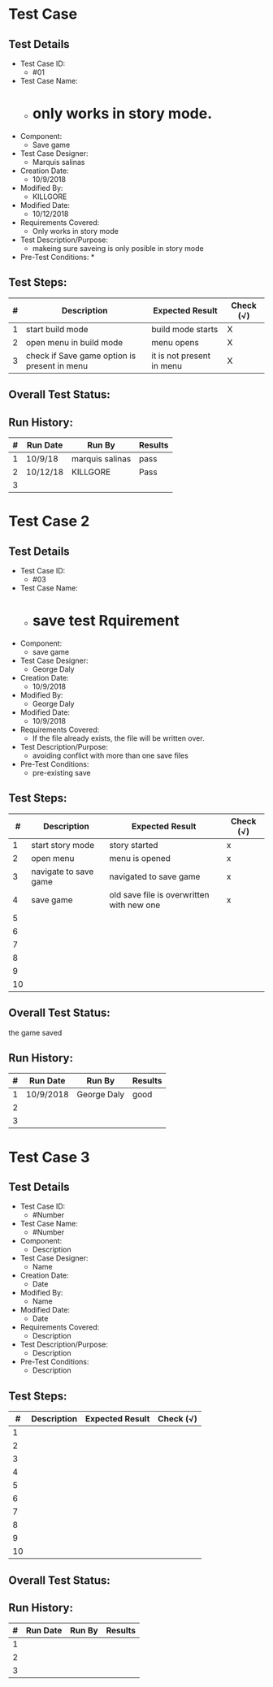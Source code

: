 # Test Case 

## Test Details

* Test Case ID:
  * #01
* Test Case Name:
  * # only works in story mode.
* Component: 
  * Save game
* Test Case Designer:
  * Marquis salinas
* Creation Date:
  * 10/9/2018
* Modified By:
  * KILLGORE
* Modified Date:
  * 10/12/2018
* Requirements Covered:
  * Only works in story mode
* Test Description/Purpose:
  * makeing sure saveing is only posible in story mode
* Pre-Test Conditions:
  * 
## Test Steps: 
| # | Description | Expected Result | Check (√) |
| --- | --- | --- | --- |
| 1 | start build mode | build mode starts | X |			
| 2 | open menu in build mode | menu opens | X |			
| 3 | check if Save game option is present in menu | it is not present in menu | X |			


## Overall Test Status:



## Run History:
| # |	Run Date |	Run By |	Results |
| --- | --- | --- | --- |
| 1 | 10/9/18 | marquis salinas | pass |			
| 2 |10/12/18 | KILLGORE | Pass |			
| 3 | | | |			


# Test Case 2

## Test Details

* Test Case ID:
  * #03
* Test Case Name:
  * # save test Rquirement
* Component: 
  * save game
* Test Case Designer:
  * George Daly
* Creation Date:
  * 10/9/2018
* Modified By:
  * George Daly
* Modified Date:
  * 10/9/2018
* Requirements Covered:
  *  If the file already exists, the file will be written over.
* Test Description/Purpose:
  * avoiding conflict with more than one save files
* Pre-Test Conditions:
  * pre-existing save
## Test Steps: 
| # | Description | Expected Result | Check (√) |
| --- | --- | --- | --- |
| 1 |start story mode | story started|x |			
| 2 |open menu |menu is opened |x |			
| 3 |navigate to save game | navigated to save game |x |			
| 4 |save game | old save file is overwritten with new one |x |			
| 5 | | | |			
| 6 | | | |			
| 7 | | | |			
| 8 | | | |			
| 9 | | | |			
| 10 | | | |			

## Overall Test Status:
the game saved


## Run History:
| # |	Run Date |	Run By |	Results |
| --- | --- | --- | --- |
| 1 |10/9/2018 |George Daly |good |			
| 2 | | | |			
| 3 | | | |			


# Test Case 3

## Test Details

* Test Case ID:
  * #Number
* Test Case Name:
  * #Number
* Component: 
  * Description
* Test Case Designer:
  * Name
* Creation Date:
  * Date
* Modified By:
  * Name
* Modified Date:
  * Date
* Requirements Covered:
  * Description
* Test Description/Purpose:
  * Description
* Pre-Test Conditions:
  * Description
## Test Steps: 
| # | Description | Expected Result | Check (√) |
| --- | --- | --- | --- |
| 1 | | | |			
| 2 | | | |			
| 3 | | | |			
| 4 | | | |			
| 5 | | | |			
| 6 | | | |			
| 7 | | | |			
| 8 | | | |			
| 9 | | | |			
| 10 | | | |			

## Overall Test Status:



## Run History:
| # |	Run Date |	Run By |	Results |
| --- | --- | --- | --- |
| 1 | | | |			
| 2 | | | |			
| 3 | | | |			


